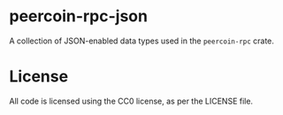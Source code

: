 peercoin-rpc-json
====================

A collection of JSON-enabled data types used in the `peercoin-rpc` crate.

# License

All code is licensed using the CC0 license, as per the LICENSE file.
